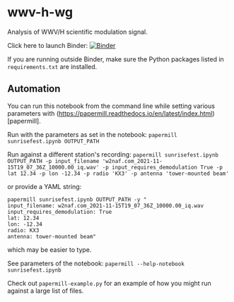 # wwv-h-wg
Analysis of WWV/H scientific modulation signal. 

Click here to launch Binder:
[![Binder](https://mybinder.org/badge_logo.svg)](https://mybinder.org/v2/gh/KCollins/wwv-h-wg/main)

If you are running outside Binder, make sure the Python packages listed in `requirements.txt` are installed.

## Automation

You can run this notebook from the command line while setting various parameters with (https://papermill.readthedocs.io/en/latest/index.html)[papermill].

Run with the parameters as set in the notebook:
`papermill sunrisefest.ipynb OUTPUT_PATH`

Run against a different station's recording:
`papermill sunrisefest.ipynb OUTPUT_PATH -p input_filename 'w2naf.com_2021-11-15T19_07_36Z_10000.00_iq.wav' -p input_requires_demodulation True -p lat 12.34 -p lon -12.34 -p radio 'KX3' -p antenna 'tower-mounted beam'`

or provide a YAML string:
```
papermill sunrisefest.ipynb OUTPUT_PATH -y "
input_filename: w2naf.com_2021-11-15T19_07_36Z_10000.00_iq.wav
input_requires_demodulation: True
lat: 12.34
lon: -12.34
radio: KX3
antenna: tower-mounted beam"
```

which may be easier to type.


See parameters of the notebook:
`papermill --help-notebook sunrisefest.ipynb`


Check out `papermill-example.py` for an example of how you might run against a large list of files.
